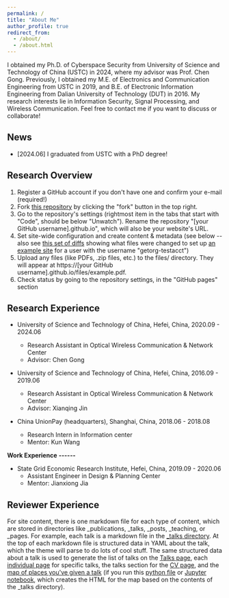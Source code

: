 ```yaml
---
permalink: /
title: "About Me"
author_profile: true
redirect_from: 
  - /about/
  - /about.html
---
```


I obtained my Ph.D. of Cyberspace Security  from University of Science and Technology of China (USTC) in 2024, where my advisor was Prof. Chen Gong. Previously, I obtained my M.E. of Electronics and Communication Engineering from USTC  in 2019, and B.E. of Electronic Information Engineering from Dalian University of Technology (DUT) in 2016. My research interests lie in Information Security, Signal Processing, and Wireless Communication.  Feel free to contact me if you want to discuss or collaborate!


News
------

* [2024.06] I graduated from USTC with a PhD degree!


Research Overview
------
1. Register a GitHub account if you don't have one and confirm your e-mail (required!)
1. Fork [this repository](https://github.com/academicpages/academicpages.github.io) by clicking the "fork" button in the top right. 
1. Go to the repository's settings (rightmost item in the tabs that start with "Code", should be below "Unwatch"). Rename the repository "[your GitHub username].github.io", which will also be your website's URL.
1. Set site-wide configuration and create content & metadata (see below -- also see [this set of diffs](http://archive.is/3TPas) showing what files were changed to set up [an example site](https://getorg-testacct.github.io) for a user with the username "getorg-testacct")
1. Upload any files (like PDFs, .zip files, etc.) to the files/ directory. They will appear at https://[your GitHub username].github.io/files/example.pdf.  
1. Check status by going to the repository settings, in the "GitHub pages" section

Research Experience
------
- University of Science and Technology of China, Hefei, China, 2020.09 - 2024.06
  - Research Assistant in Optical Wireless Communication & Network Center
  - Advisor: Chen Gong

- University of Science and Technology of China, Hefei, China, 2016.09 - 2019.06
  - Research Assistant in Optical Wireless Communication & Network Center
  - Advisor: Xianqing Jin
 
- China UnionPay (headquarters), Shanghai, China, 2018.06 - 2018.08
  - Research Intern in Information center
  - Mentor: Kun Wang

**Work Experience**
**------**
- State Grid Economic Research Institute, Hefei, China, 2019.09 - 2020.06
  - Assistant Engineer in Design & Planning Center
  - Mentor: Jianxiong Jia

Reviewer Experience
------
For site content, there is one markdown file for each type of content, which are stored in directories like _publications, _talks, _posts, _teaching, or _pages. For example, each talk is a markdown file in the [_talks directory](https://github.com/academicpages/academicpages.github.io/tree/master/_talks). At the top of each markdown file is structured data in YAML about the talk, which the theme will parse to do lots of cool stuff. The same structured data about a talk is used to generate the list of talks on the [Talks page](https://academicpages.github.io/talks), each [individual page](https://academicpages.github.io/talks/2012-03-01-talk-1) for specific talks, the talks section for the [CV page](https://academicpages.github.io/cv), and the [map of places you've given a talk](https://academicpages.github.io/talkmap.html) (if you run this [python file](https://github.com/academicpages/academicpages.github.io/blob/master/talkmap.py) or [Jupyter notebook](https://github.com/academicpages/academicpages.github.io/blob/master/talkmap.ipynb), which creates the HTML for the map based on the contents of the _talks directory).

